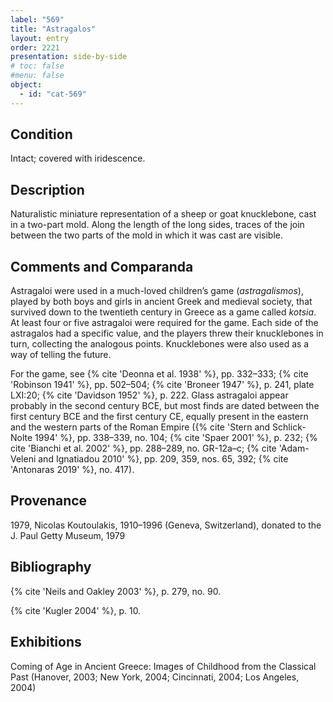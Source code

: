```yaml
---
label: "569"
title: "Astragalos"
layout: entry
order: 2221
presentation: side-by-side
# toc: false
#menu: false 
object:
  - id: "cat-569"
---
```


## Condition

Intact; covered with iridescence.

## Description

Naturalistic miniature representation of a sheep or goat knucklebone, cast in a two-part mold. Along the length of the long sides, traces of the join between the two parts of the mold in which it was cast are visible.

## Comments and Comparanda

Astragaloi were used in a much-loved children’s game (*astragalismos*), played by both boys and girls in ancient Greek and medieval society, that survived down to the twentieth century in Greece as a game called *kotsia*. At least four or five astragaloi were required for the game. Each side of the astragalos had a specific value, and the players threw their knucklebones in turn, collecting the analogous points. Knucklebones were also used as a way of telling the future.

For the game, see {% cite 'Deonna et al. 1938' %}, pp. 332–333; {% cite 'Robinson 1941' %}, pp. 502–504; {% cite 'Broneer 1947' %}, p. 241, plate LXI:20; {% cite 'Davidson 1952' %}, p. 222. Glass astragaloi appear probably in the second century BCE, but most finds are dated between the first century BCE and the first century CE, equally present in the eastern and the western parts of the Roman Empire ({% cite 'Stern and Schlick-Nolte 1994' %}, pp. 338–339, no. 104; {% cite 'Spaer 2001' %}, p. 232; {% cite 'Bianchi et al. 2002' %}, pp. 288–289, no. GR-12a–c; {% cite 'Adam-Veleni and Ignatiadou 2010' %}, pp. 209, 359, nos. 65, 392; {% cite 'Antonaras 2019' %}, no. 417).

## Provenance

1979, Nicolas Koutoulakis, 1910–1996 (Geneva, Switzerland), donated to the J. Paul Getty Museum, 1979

## Bibliography

{% cite 'Neils and Oakley 2003' %}, p. 279, no. 90.

{% cite 'Kugler 2004' %}, p. 10.

## Exhibitions

Coming of Age in Ancient Greece: Images of Childhood from the Classical Past (Hanover, 2003; New York, 2004; Cincinnati, 2004; Los Angeles, 2004)